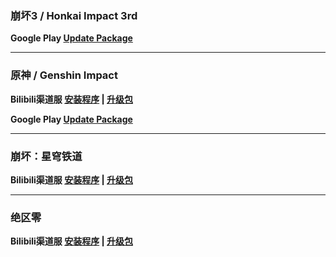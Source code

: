 ### 崩坏3 / Honkai Impact 3rd
**Google Play
[Update Package](https://hyp-webstatic.hoyoverse.com/hyp-client/ACQazS79kX_1.5.2.229_1_6_cps_bh3_global_ACQazS79kX_5hoyoverse_202503111513_BpgYNOcT.zip)**

---

### 原神 / Genshin Impact
**Bilibili渠道服 
[安装程序]() | 
[升级包](https://hyp-webstatic.mihoyo.com/hyp-client/umfgRO5gh5_1.5.2.229_14_0_cps_hk4e_cn_umfgRO5gh5_15mihoyo_202503071931_BLJIepbe.zip)**

**Google Play
[Update Package](https://hyp-webstatic.hoyoverse.com/hyp-client/8fANlj5K7I_1.5.2.229_1_6_cps_hk4e_global_8fANlj5K7I_17hoyoverse_202503072007_BRyWtLMZ.zip)**

---

### 崩坏：星穹铁道
**Bilibili渠道服 
[安装程序](https://pkg.biligame.com/games/StarRail-20250331/446954/StarRail-20250331.exe) | 
[升级包](https://hyp-webstatic.mihoyo.com/hyp-client/6P5gHMNyK3_1.5.2.229_14_0_cps_hkrpg_cn_6P5gHMNyK3_20mihoyo_202503071934_neVJnLgn.zip)**

---

### 绝区零
**Bilibili渠道服 
[安装程序](https://pkg.biligame.com/games/ZenlessZoneZero_setup_202503241445/228795/ZenlessZoneZero_setup_202503241445.exe) | 
[升级包](https://hyp-webstatic.mihoyo.com/hyp-client/xV0f4r1GT0_1.5.2.229_14_0_cps_nap_cn_xV0f4r1GT0_7mihoyo_202503241445_CYuRGFlC.zip)**

